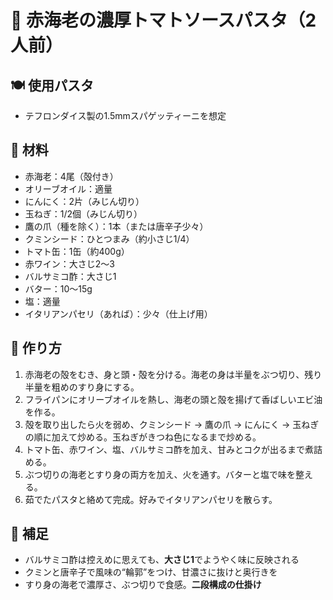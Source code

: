 # 🍝 赤海老の濃厚トマトソースパスタ（2人前）

## 🍽 使用パスタ
- テフロンダイス製の1.5mmスパゲッティーニを想定

## 🧂 材料
- 赤海老：4尾（殻付き）
- オリーブオイル：適量
- にんにく：2片（みじん切り）
- 玉ねぎ：1/2個（みじん切り）
- 鷹の爪（種を除く）：1本（または唐辛子少々）
- クミンシード：ひとつまみ（約小さじ1/4）
- トマト缶：1缶（約400g）
- 赤ワイン：大さじ2〜3
- バルサミコ酢：大さじ1
- バター：10〜15g
- 塩：適量
- イタリアンパセリ（あれば）：少々（仕上げ用）

## 🍳 作り方
1. 赤海老の殻をむき、身と頭・殻を分ける。海老の身は半量をぶつ切り、残り半量を粗めのすり身にする。
2. フライパンにオリーブオイルを熱し、海老の頭と殻を揚げて香ばしいエビ油を作る。
3. 殻を取り出したら火を弱め、クミンシード → 鷹の爪 → にんにく → 玉ねぎの順に加えて炒める。玉ねぎがきつね色になるまで炒める。
4. トマト缶、赤ワイン、塩、バルサミコ酢を加え、甘みとコクが出るまで煮詰める。
5. ぶつ切りの海老とすり身の両方を加え、火を通す。バターと塩で味を整える。
6. 茹でたパスタと絡めて完成。好みでイタリアンパセリを散らす。

## 📝 補足
- バルサミコ酢は控えめに思えても、**大さじ1**でようやく味に反映される
- クミンと唐辛子で風味の“輪郭”をつけ、甘濃さに抜けと奥行きを
- すり身の海老で濃厚さ、ぶつ切りで食感。**二段構成の仕掛け**

